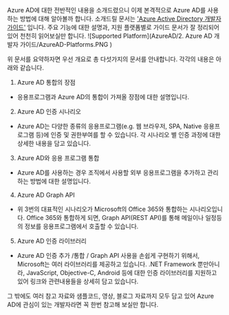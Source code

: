 Azure AD에 대한 전반적인 내용을 소개드렸으니 이제 본격적으로 Azure AD를 사용하는 방법에 대해 알아볼까 합니다. 
소개드릴 문서는 ['Azure Active Directory 개발자 가이드'](https://docs.microsoft.com/ko-kr/azure/active-directory/active-directory-developers-guide) 입니다. 주요 기능에 대한 설명과, 지원 플랫폼별로 가이드 문서가 잘 정리되어 있어 천천히 읽어보실만 합니다.
![Supported Platform](AzureAD/2. Azure AD 개발자 가이드/AzureAD-Platforms.PNG ) 

위 문서를 요약하자면 우선 개요로 총 다섯가지의 문서를 안내합니다. 각각의 내용은 아래와 같습니다. 

1. Azure AD 통합의 장점 
* 응용프로그램과 Azure AD의 통합이 가져올 장점에 대한 설명입니다.
2. Azure AD 인증 시나리오
* Azure AD는 다양한 종류의 응용프로그램(e.g. 웹 브라우저, SPA, Native 응용프로그램 등)에 인증 및 권한부여를 할 수 있습니다. 각 시나리오 별 인증 과정에 대한 상세한 내용을 담고 있습니다.   
3. Azure AD와 응용 프로그램 통합
* Azure AD를 사용하는 경우 조직에서 사용할 외부 응용프로그램을 추가하고 관리하는 방법에 대한 설명입니다. 
4. Azure AD Graph API
* 위 3번의 대표적인 시나리오가 Microsoft의 Office 365와 통합하는 시나리오입니다. Office 365와 통합하게 되면, Graph API(REST API)를 통해 메일이나 일정등의 정보를 응용프로그램에서 호출할 수 있습니다. 
5. Azure AD 인증 라이브러리
* Azure AD 인증 추가 /통합 / Graph API 사용을 손쉽게 구현하기 위해서, Microsoft는 여러 라이브러리를 제공하고 있습니다. .NET Framework 뿐만아니라, JavaScript, Objective-C, Android 등에 대한 인증 라이브러리를 지원하고 있어 링크와 관련내용들을 상세히 담고 있습니다.

그 밖에도 여러 참고 자료와 샘플코드, 영상, 블로그 자료까지 모두 담고 있어 Azure AD에 관심이 있는 개발자라면 꼭 한번 참고해 보실만 합니다.
